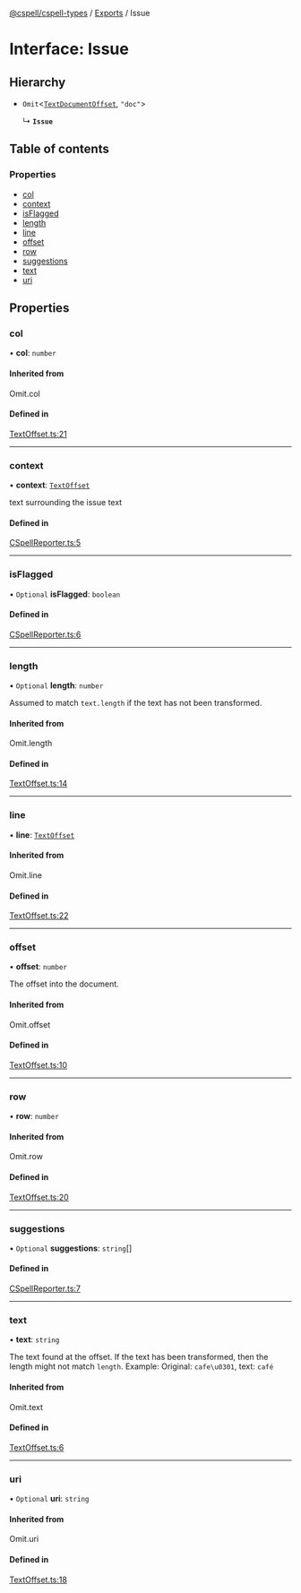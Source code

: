 [@cspell/cspell-types](../README.md) / [Exports](../modules.md) / Issue

# Interface: Issue

## Hierarchy

- `Omit`<[`TextDocumentOffset`](TextDocumentOffset.md), ``"doc"``\>

  ↳ **`Issue`**

## Table of contents

### Properties

- [col](Issue.md#col)
- [context](Issue.md#context)
- [isFlagged](Issue.md#isflagged)
- [length](Issue.md#length)
- [line](Issue.md#line)
- [offset](Issue.md#offset)
- [row](Issue.md#row)
- [suggestions](Issue.md#suggestions)
- [text](Issue.md#text)
- [uri](Issue.md#uri)

## Properties

### col

• **col**: `number`

#### Inherited from

Omit.col

#### Defined in

[TextOffset.ts:21](https://github.com/streetsidesoftware/cspell/blob/8074600/packages/cspell-types/src/TextOffset.ts#L21)

___

### context

• **context**: [`TextOffset`](TextOffset.md)

text surrounding the issue text

#### Defined in

[CSpellReporter.ts:5](https://github.com/streetsidesoftware/cspell/blob/8074600/packages/cspell-types/src/CSpellReporter.ts#L5)

___

### isFlagged

• `Optional` **isFlagged**: `boolean`

#### Defined in

[CSpellReporter.ts:6](https://github.com/streetsidesoftware/cspell/blob/8074600/packages/cspell-types/src/CSpellReporter.ts#L6)

___

### length

• `Optional` **length**: `number`

Assumed to match `text.length` if the text has not been transformed.

#### Inherited from

Omit.length

#### Defined in

[TextOffset.ts:14](https://github.com/streetsidesoftware/cspell/blob/8074600/packages/cspell-types/src/TextOffset.ts#L14)

___

### line

• **line**: [`TextOffset`](TextOffset.md)

#### Inherited from

Omit.line

#### Defined in

[TextOffset.ts:22](https://github.com/streetsidesoftware/cspell/blob/8074600/packages/cspell-types/src/TextOffset.ts#L22)

___

### offset

• **offset**: `number`

The offset into the document.

#### Inherited from

Omit.offset

#### Defined in

[TextOffset.ts:10](https://github.com/streetsidesoftware/cspell/blob/8074600/packages/cspell-types/src/TextOffset.ts#L10)

___

### row

• **row**: `number`

#### Inherited from

Omit.row

#### Defined in

[TextOffset.ts:20](https://github.com/streetsidesoftware/cspell/blob/8074600/packages/cspell-types/src/TextOffset.ts#L20)

___

### suggestions

• `Optional` **suggestions**: `string`[]

#### Defined in

[CSpellReporter.ts:7](https://github.com/streetsidesoftware/cspell/blob/8074600/packages/cspell-types/src/CSpellReporter.ts#L7)

___

### text

• **text**: `string`

The text found at the offset. If the text has been transformed, then the length might not match `length`.
Example: Original: `cafe\u0301`, text: `café`

#### Inherited from

Omit.text

#### Defined in

[TextOffset.ts:6](https://github.com/streetsidesoftware/cspell/blob/8074600/packages/cspell-types/src/TextOffset.ts#L6)

___

### uri

• `Optional` **uri**: `string`

#### Inherited from

Omit.uri

#### Defined in

[TextOffset.ts:18](https://github.com/streetsidesoftware/cspell/blob/8074600/packages/cspell-types/src/TextOffset.ts#L18)

